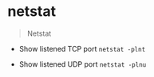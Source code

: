 # netstat

> Netstat

- Show listened TCP port
`netstat -plnt`

- Show listened UDP port
`netstat -plnu`
